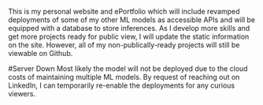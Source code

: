 This is my personal website and ePortfolio which will include revamped deployments of some of my other ML 
models as accessible APIs and will be equipped with a database to store inferences. As I develop more skills
and get more projects ready for public view, I will update the static information on the site. However,
all of my non-publically-ready projects will still be viewable on Github.

#Server Down
Most likely the model will not be deployed due to the cloud costs of maintaining multiple ML models.
By request of reaching out on LinkedIn, I can temporarily re-enable the deployments for any curious viewers.
